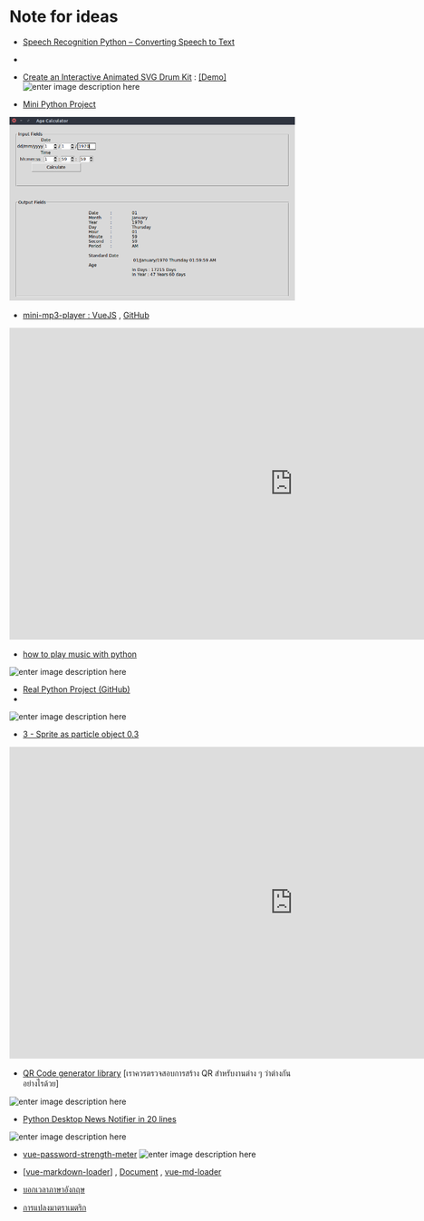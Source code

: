 Note for ideas
==
- [Speech Recognition Python – Converting Speech to Text](https://www.simplifiedpython.net/speech-recognition-python/)
- 
- [Create an Interactive Animated SVG Drum Kit](https://tympanus.net/codrops/2016/03/16/interactive-animated-svg-drum-kit/) :  [[Demo]](http://tympanus.net/Tutorials/SVGDrums/)
![enter image description here](https://codropspz-tympanus.netdna-ssl.com/codrops/wp-content/uploads/2016/03/AnimatedDrumKit_800x600.jpg)

- [Mini Python Project](http://www.bitforestinfo.com/p/projects.html)

![enter image description here](https://github.com/surajsinghbisht054/age_calculator/raw/master/scr/test.png?raw=true)

- [mini-mp3-player : VueJS](https://codepen.io/JavaScriptJunkie/pen/qBWrRyg) , [GitHub](https://github.com/muhammederdem/mini-player)

<iframe height="550" width= "1000" scrolling="no" title="Mini Music Player - VueJS" src="https://codepen.io/JavaScriptJunkie/embed/qBWrRyg?height=265&theme-id=0&default-tab=result" frameborder="no" allowtransparency="true" allowfullscreen="true">
  See the Pen <a href='https://codepen.io/JavaScriptJunkie/pen/qBWrRyg'>Mini Music Player - VueJS</a> by Muhammed Erdem
  (<a href='https://codepen.io/JavaScriptJunkie'>@JavaScriptJunkie</a>) on <a href='https://codepen.io'>CodePen</a>.
</iframe>

- [how to play music with python](http://www.bitforestinfo.com/2018/01/how-to-play-music-with-python.html)

![enter image description here](https://3.bp.blogspot.com/-VZUmAvbYz1A/WG-4ckwTqaI/AAAAAAAAAp8/Sz45-HcfPBcuEiM-lbjpL4Ou1Eq4baKuQCPcBGAYYCw/s640/test1.png)

- [Real Python Project (GitHub)](https://github.com/realpython?page=4)
- 
![enter image description here](https://avatars2.githubusercontent.com/u/5448020?s=200&v=4)


- [3 - Sprite as particle object 0.3](https://codepen.io/sbuellet/pen/wvwraWJ)

<iframe height="550" width= "1000" scrolling="no" title="3 - Sprite as particle object 0.3" src="https://codepen.io/sbuellet/embed/wvwraWJ?height=265&theme-id=0&default-tab=result" frameborder="no" allowtransparency="true" allowfullscreen="true">
  See the Pen <a href='https://codepen.io/sbuellet/pen/wvwraWJ'>3 - Sprite as particle object 0.3</a> by Stephane Buellet
  (<a href='https://codepen.io/sbuellet'>@sbuellet</a>) on <a href='https://codepen.io'>CodePen</a>.
</iframe>

- [QR Code generator library](https://www.nayuki.io/page/qr-code-generator-library) [เราควรตรวจสอบการสร้าง QR สำหรับงานต่าง ๆ ว่าต่างกันอย่างไรด้วย]

![enter image description here](https://web2oolbox.files.wordpress.com/2016/01/smore-qrcode1.png)

- [Python Desktop News Notifier in 20 lines](https://www.geeksforgeeks.org/python-desktop-news-notifier-in-20-lines/)

![enter image description here](https://media.geeksforgeeks.org/wp-content/uploads/Screenshot-from-2017-04-24-10_00_06.png)

- [vue-password-strength-meter](https://github.com/apertureless/vue-password-strength-meter)
![enter image description here](https://github.com/apertureless/vue-password-strength-meter/raw/develop/static/demo.gif)

- [[vue-markdown-loader](https://github.com/QingWei-Li/vue-markdown-loader)] , [Document](https://webpack.js.org/concepts/loaders/) , [vue-md-loader](https://github.com/wxsms/vue-md-loader)
- [บอกเวลาภาษาอังกฤษ](https://www.dailyenglish.in.th/whats-the-time/)

- [การแปลงมาตราเมตริก](https://www.metric-conversions.org/th/time-conversion.htm)
<!--stackedit_data:
eyJoaXN0b3J5IjpbLTYyMTYzMzgxMSwtMTM4MjU3ODY1NSwtMT
Q5ODM4MTM0OSwxNjE0MTg1Njc0LC0xNzE2MjYxNDgxLC00MzU0
MjYzMTgsMTg4NDU4MjcwNiwxOTg1OTM4NzA1LDEzOTE0ODg3Nz
QsMTc0NzMwODkyMSwtMzY5MzM5MzM3LC0xOTQ1Nzc1MzQ3LDIx
OTAwMDUxMV19
-->